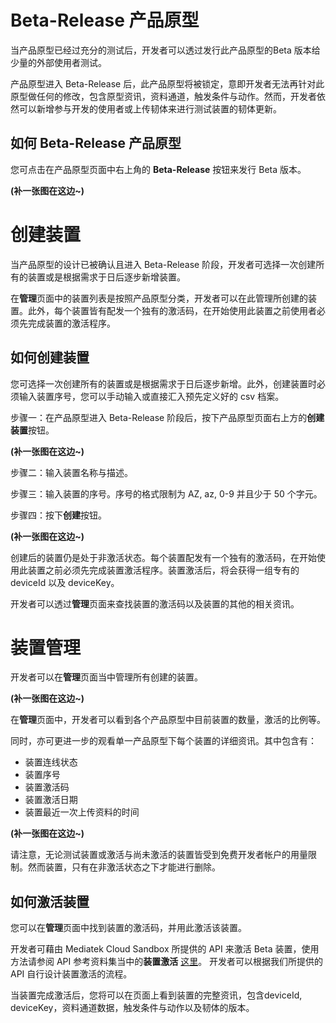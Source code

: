 # Beta-Release 产品原型
当产品原型已经过充分的测试后，开发者可以透过发行此产品原型的Beta 版本给少量的外部使用者测试。

产品原型进入 Beta-Release 后，此产品原型将被锁定，意即开发者无法再针对此原型做任何的修改，包含原型资讯，资料通道，触发条件与动作。然而，开发者依然可以新增参与开发的使用者或上传韧体来进行测试装置的韧体更新。


## 如何 Beta-Release 产品原型
您可点击在产品原型页面中右上角的 **Beta-Release** 按钮来发行 Beta 版本。

**(补一张图在这边~)**

# 创建装置
当产品原型的设计已被确认且进入 Beta-Release 阶段，开发者可选择一次创建所有的装置或是根据需求于日后逐步新增装置。

在**管理**页面中的装置列表是按照产品原型分类，开发者可以在此管理所创建的装置。此外，每个装置皆有配发一个独有的激活码，在开始使用此装置之前使用者必须先完成装置的激活程序。

## 如何创建装置
您可选择一次创建所有的装置或是根据需求于日后逐步新增。此外，创建装置时必须输入装置序号，您可以手动输入或直接汇入预先定义好的 csv 档案。

步骤一：在产品原型进入 Beta-Release 阶段后，按下产品原型页面右上方的**创建装置**按钮。

**(补一张图在这边~)**

步骤二：输入装置名称与描述。

步骤三：输入装置的序号。序号的格式限制为 AZ, az, 0-9 并且少于 50 个字元。

步骤四：按下**创建**按钮。

**(补一张图在这边~)**

创建后的装置仍是处于非激活状态。每个装置配发有一个独有的激活码，在开始使用此装置之前必须先完成装置激活程序。装置激活后，将会获得一组专有的 deviceId 以及 deviceKey。

开发者可以透过**管理**页面来查找装置的激活码以及装置的其他的相关资讯。

# 装置管理
开发者可以在**管理**页面当中管理所有创建的装置。

**(补一张图在这边~)**

在**管理**页面中，开发者可以看到各个产品原型中目前装置的数量，激活的比例等。

同时，亦可更进一步的观看单一产品原型下每个装置的详细资讯。其中包含有：

* 装置连线状态
* 装置序号
* 装置激活码
* 装置激活日期
* 装置最近一次上传资料的时间

**(补一张图在这边~)**

请注意，无论测试装置或激活与尚未激活的装置皆受到免费开发者帐户的用量限制。然而装置，只有在非激活状态之下才能进行删除。

## 如何激活装置

您可以在**管理**页面中找到装置的激活码，并用此激活该装置。

开发者可藉由 Mediatek Cloud Sandbox 所提供的 API 来激活 Beta 装置，使用方法请参阅 API 参考资料集当中的**装置激活** [这里](../api_references/)。
开发者可以根据我们所提供的 API 自行设计装置激活的流程。

当装置完成激活后，您将可以在页面上看到装置的完整资讯，包含deviceId, deviceKey，资料通道数据，触发条件与动作以及韧体的版本。
